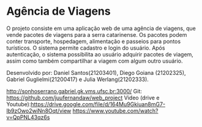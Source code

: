 # Agência de Viagens
O projeto consiste em uma aplicação web de uma agência de viagens, que vende pacotes de viagens para a serra catarinense. Os pacotes podem conter transporte, hospedagem, alimentação e passeios para pontos turísticos. O sistema permite cadastro e login do usuário. Após autenticação, o sistema possibilita ao usuário adquirir pacotes de viagem, assim como também compartilhar a viagem com algum outro usuário.

Desenvolvido por: Daniel Santos(21203401), Diego Goiana (21202325), Gabriel Guglielmi(21200417) e Julia Werlang(21202333).

http://sonhoserrano.gabriel.gk.vms.ufsc.br:3000/
Git: https://github.com/juufernandaw/web_project
Video (drive e Youtube):https://drive.google.com/file/d/164Mu9Gkiuan8mG7-lb9zOwo2wiNn8Oqt/view
https://www.youtube.com/watch?v=QpPNL43qz6s